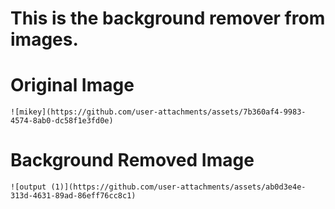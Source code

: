 # This is the background remover from images.


# Original Image
```
![mikey](https://github.com/user-attachments/assets/7b360af4-9983-4574-8ab0-dc58f1e3fd0e) 
```

# Background Removed Image
```
![output (1)](https://github.com/user-attachments/assets/ab0d3e4e-313d-4631-89ad-86eff76cc8c1)
```
